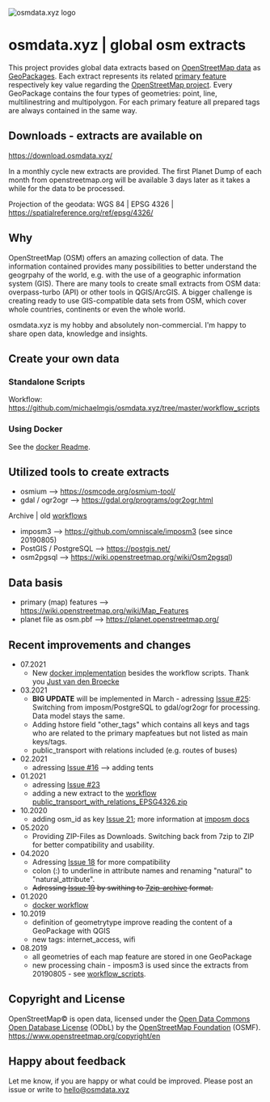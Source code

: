 ![osmdata.xyz logo](https://github.com/michaelmgis/osmdata.xyz/blob/master/logos/osmdata_logo_power_wide_300dpi.png)

# osmdata.xyz | global osm extracts
This project provides global data extracts based on [OpenStreetMap data](https://planet.openstreetmap.org/) as [GeoPackages](https://www.geopackage.org/). Each extract represents its related [primary feature](https://wiki.openstreetmap.org/wiki/Map_Features) respectively key value regarding the [OpenStreetMap project](https://www.openstreetmap.org/). Every GeoPackage contains the four types of geometries: point, line, multilinestring and multipolygon. For each primary feature all prepared tags are always contained in the same way.

## Downloads - extracts are available on
https://download.osmdata.xyz/

In a monthly cycle new extracts are provided. The first Planet Dump of each month from openstreetmap.org will be available 3 days later as it takes a while for the data to be processed.

Projection of the geodata: WGS 84 | EPSG 4326 | https://spatialreference.org/ref/epsg/4326/

## Why
OpenStreetMap (OSM) offers an amazing collection of data. The information contained provides many possibilities to better understand the geogrpahy of the world, e.g. with the use of a geographic information system (GIS). There are many tools to create small extracts from OSM data: overpass-turbo (API) or other tools in QGIS/ArcGIS. A bigger challenge is creating ready to use GIS-compatible data sets from OSM, which cover whole countries, continents or even the whole world.

osmdata.xyz is my hobby and absolutely non-commercial. I'm happy to share open data, knowledge and insights.

## Create your own data
### Standalone Scripts
Workflow: https://github.com/michaelmgis/osmdata.xyz/tree/master/workflow_scripts

### Using Docker
See the [docker Readme](docker/README.md).

## Utilized tools to create extracts
- osmium --> https://osmcode.org/osmium-tool/
- gdal / ogr2ogr --> https://gdal.org/programs/ogr2ogr.html

Archive | old [workflows](https://github.com/michaelmgis/osmdata.xyz/tree/master/archive)
- imposm3 --> https://github.com/omniscale/imposm3 (see since 20190805)
- PostGIS / PostgreSQL --> https://postgis.net/
- osm2pgsql --> https://wiki.openstreetmap.org/wiki/Osm2pgsql)

## Data basis
- primary (map) features --> https://wiki.openstreetmap.org/wiki/Map_Features
- planet file as osm.pbf --> https://planet.openstreetmap.org/

## Recent improvements and changes

- 07.2021
  - New [docker implementation](docker/README.md) besides the workflow scripts. Thank you [Just van den Broecke](https://github.com/justb4)
- 03.2021
  - **BIG UPDATE** will be implemented in March - adressing [Issue #25](https://github.com/michaelmgis/osmdata.xyz/issues/25): Switching from imposm/PostgreSQL to gdal/ogr2ogr for processing. Data model stays the same.
  - Adding hstore field "other_tags" which contains all keys and tags who are related to the primary mapfeatues but not listed as main keys/tags.
  - public_transport with relations included (e.g. routes of buses)
- 02.2021
  - adressing [Issue #16](https://github.com/michaelmgis/osmdata.xyz/issues/16) --> adding tents
- 01.2021
  - adressing [Issue #23](https://github.com/michaelmgis/osmdata.xyz/issues/23)
  - adding a new extract to the [workflow](https://github.com/michaelmgis/osmdata.xyz/blob/master/workflow_scripts/99_public_transport_with_relations)  [public_transport_with_relations_EPSG4326.zip](https://download.osmdata.xyz/data/public_transport_with_relations_EPSG4326.zip)
- 10.2020
  - adding osm_id as key [Issue 21](https://github.com/michaelmgis/osmdata.xyz/issues/21); more information at [imposm docs](https://imposm.org/docs/imposm3/latest/mapping.html#id)
- 05.2020
  - Providing ZIP-Files as Downloads. Switching back from 7zip to ZIP for better compatibility and usability.
- 04.2020
  - Adressing [Issue 18](https://github.com/michaelmgis/osmdata.xyz/issues/18) for more compatibility
  - colon (:) to underline in attribute names and renaming "natural" to "natural_attribute".
  - ~~Adressing [Issue 19](https://github.com/michaelmgis/osmdata.xyz/issues/19) by swithing to [7zip-archive](https://www.7-zip.org/download.html) format.~~
- 01.2020
  - [docker workflow](https://github.com/michaelmgis/osmdata.xyz/tree/master/docker)
- 10.2019
  - definition of geometrytype improve reading the content of a GeoPackage with QGIS
  - new tags: internet_access, wifi
- 08.2019
  - all geometries of each map feature are stored in one GeoPackage
  - new processing chain - imposm3 is used since the extracts from 20190805 - see [workflow_scripts](https://github.com/michaelmgis/osmdata.xyz/tree/master/workflow_scripts).

## Copyright and License 
OpenStreetMap© is open data, licensed under the [Open Data Commons Open Database License](https://opendatacommons.org/licenses/odbl/) (ODbL) by the [OpenStreetMap Foundation](https://osmfoundation.org/) (OSMF). 
https://www.openstreetmap.org/copyright/en

## Happy about feedback
Let me know, if you are happy or what could be improved.
Please post an issue or write to hello@osmdata.xyz
